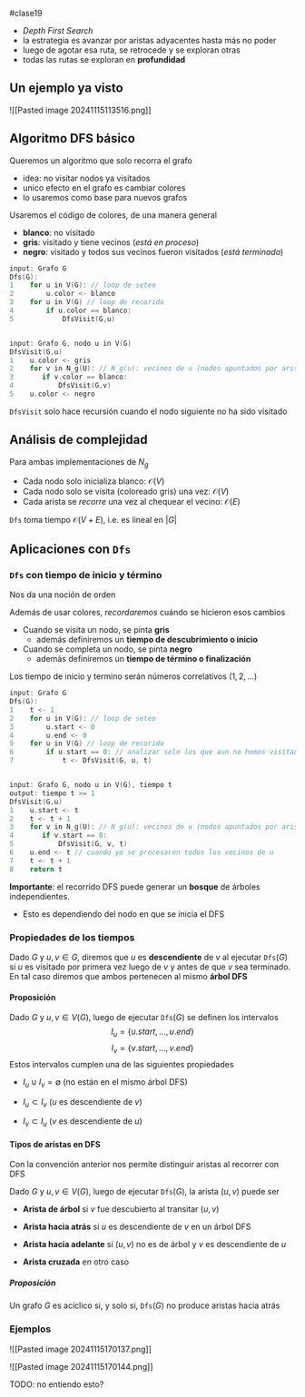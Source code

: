 #clase19

- *Depth First Search*
- la estrategia es avanzar por aristas adyacentes hasta más no poder 
- luego de agotar esa ruta, se retrocede y se exploran otras
- todas las rutas se exploran en **profundidad**

## Un ejemplo ya visto

![[Pasted image 20241115113516.png]]

## Algoritmo DFS básico

Queremos un algoritmo que solo recorra el grafo
- idea: no visitar nodos ya visitados
- unico efecto en el grafo es cambiar colores
- lo usaremos como base para nuevos grafos

Usaremos el código de colores, de una manera general

- **blanco**: no visitado
- **gris**: visitado y tiene vecinos (*está en proceso*)
- **negro**: visitado y todos sus vecinos fueron visitados (*está terminado*)

```c
input: Grafo G
Dfs(G):
1    for u in V(G): // loop de seteo
2        u.color <- blanco
3    for u in V(G) // loop de recorido
4        if u.color == blanco:
5            DfsVisit(G,u)


input: Grafo G, nodo u in V(G)
DfsVisit(G,u)
1    u.color <- gris 
2    for v in N_g(U): // N_g(u): vecinos de u (nodos apuntados por aristas desde u)
3       if v.color == blanco:
4           DfsVisit(G,v)
5    u.color <- negro
```

`DfsVisit` solo hace recursión cuando el nodo siguiente no ha sido visitado

## Análisis de complejidad

Para ambas implementaciones de $N_g$

- Cada nodo solo inicializa blanco: $\mathcal{O}(V)$
- Cada nodo solo se visita (coloreado gris) una vez: $\mathcal{O}(V)$
- Cada arista se *recorre* una vez al chequear el vecino: $\mathcal{O}(E)$

`Dfs` toma tiempo $\mathcal{O}(V + E)$, i.e. es lineal en $|G|$


## Aplicaciones con `Dfs`

### `Dfs` con tiempo de inicio y término

Nos da una noción de orden

Además de usar colores, *recordaremos* cuándo se hicieron esos cambios

- Cuando se visita un nodo, se pinta **gris**
	- además definiremos un **tiempo de descubrimiento o inicio**
- Cuando se completa un nodo, se pinta **negro**
	- además definiremos un **tiempo de término o finalización**

Los tiempo de inicio y termino serán números correlativos ($1,2,\dots$)

```c
input: Grafo G
Dfs(G):
1    t <- 1
2    for u in V(G): // loop de seteo
3        u.start <- 0
4        u.end <- 0
5    for u in V(G) // loop de recorido
6        if u.start == 0: // analizar solo los que aun no hemos visitado
7            t <- DfsVisit(G, u, t)


input: Grafo G, nodo u in V(G), tiempo t
output: tiempo t >= 1
DfsVisit(G,u)
1    u.start <- t
2    t <- t + 1
3    for v in N_g(U): // N_g(u): vecinos de u (nodos apuntados por aristas desde u)
4       if v.start == 0:
5           DfsVisit(G, v, t)
6    u.end <- t // cuando ya se procesaron todos los vecinos de u
7    t <- t + 1
8    return t     
```

**Importante**: el recorrido DFS puede generar un **bosque** de árboles independientes.
- Esto es dependiendo del nodo en que se inicia el DFS

### Propiedades de los tiempos

Dado $G$ y $u,v \in G$, diremos que $u$ es **descendiente** de $v$ al ejecutar `Dfs`($G$) si $u$ es visitado por primera vez luego de $v$ y antes de que $v$ sea terminado. En tal caso diremos que ambos pertenecen al mismo **árbol DFS**

#### Proposición

Dado $G$ y $u,v \in V(G)$, luego de ejecutar `Dfs`($G$) se definen los intervalos $$I_u = \{ u.start, \dots, u.end\}$$ $$I_v = \{ v.start, \dots, v.end\}$$
Estos intervalos cumplen una de las siguientes propiedades

- $I_u \cup I_v = \emptyset$ (no están en el mismo árbol DFS)

- $I_u \subset I_v$ ($u$ es descendiente de $v$)

- $I_v \subset I_u$ ($v$ es descendiente de $u$)

#### Tipos de aristas en DFS

Con la convención anterior nos permite distinguir aristas al recorrer con DFS

Dado $G$ y $u,v \in V(G)$, luego de ejecutar `Dfs`($G$), la arista $(u,v)$ puede ser
- **Arista de árbol** si $v$ fue descubierto al transitar $(u,v)$

- **Arista hacia atrás** si $u$ es descendiente de $v$ en un árbol DFS

- **Arista hacia adelante** si $(u,v)$ no es de árbol y $v$ es descendiente de $u$

- **Arista cruzada** en otro caso

##### Proposición

Un grafo $G$ es acíclico si, y solo si, `Dfs`($G$) no produce aristas hacia atrás


### Ejemplos

![[Pasted image 20241115170137.png]]

![[Pasted image 20241115170144.png]]

TODO: no entiendo esto?